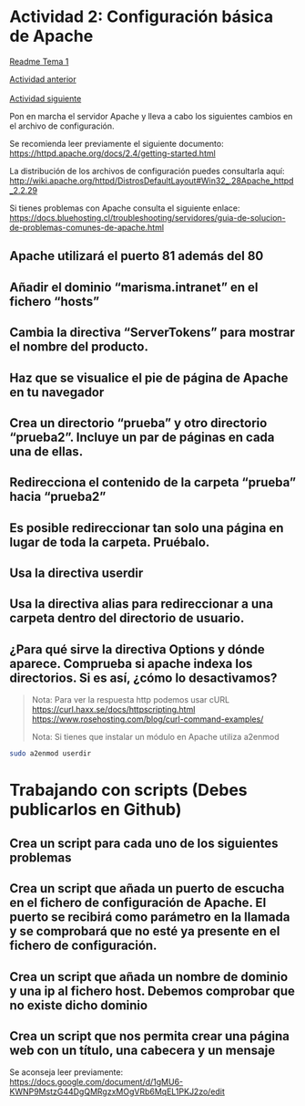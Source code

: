 # Actividad 2: Configuración básica de Apache

[Readme Tema 1](/Tema1/readme.md)

[Actividad anterior](1.1.md)
&emsp;&emsp;&emsp;&emsp;&emsp;&emsp;&emsp;&emsp;&emsp;&emsp;&emsp;&emsp;&emsp;&emsp;&emsp;&emsp;&emsp;&emsp;&emsp;&emsp;&emsp;&emsp;&emsp;&emsp;&emsp;&emsp;&emsp;&emsp;&emsp;&emsp;&emsp;&emsp;&emsp;
[Actividad siguiente](1.3.md)

Pon en marcha el servidor Apache y lleva a cabo los siguientes cambios en el archivo de configuración.

Se recomienda leer previamente el siguiente documento:
https://httpd.apache.org/docs/2.4/getting-started.html

La distribución de los archivos de configuración puedes consultarla aquí:
http://wiki.apache.org/httpd/DistrosDefaultLayout#Win32_.28Apache_httpd_2.2.29

Si tienes problemas con Apache consulta el siguiente enlace:
https://docs.bluehosting.cl/troubleshooting/servidores/guia-de-solucion-de-problemas-comunes-de-apache.html

## Apache utilizará el puerto 81 además del 80
	
## Añadir el dominio “marisma.intranet” en el fichero “hosts”
	
## Cambia la directiva “ServerTokens” para mostrar el nombre del producto.
	
## Haz que se visualice el pie de página de Apache en tu navegador
	
## Crea un directorio “prueba” y otro directorio “prueba2”. Incluye un par de páginas en cada una de ellas.
	
## Redirecciona el contenido de la carpeta “prueba” hacia “prueba2”
	
## Es posible redireccionar tan solo una página en lugar de toda la carpeta. Pruébalo.
	
## Usa la directiva userdir
	
## Usa la directiva alias para redireccionar a una carpeta dentro del directorio de usuario.
	
## ¿Para qué sirve la directiva Options y dónde aparece. Comprueba si apache indexa los directorios. Si es así, ¿cómo lo desactivamos?

> Nota: Para ver la respuesta http podemos usar cURL
> https://curl.haxx.se/docs/httpscripting.html
> https://www.rosehosting.com/blog/curl-command-examples/
>
> Nota: Si tienes que instalar un módulo en Apache utiliza a2enmod

``` bash
sudo a2enmod userdir
```
# Trabajando con scripts  (Debes publicarlos en Github)

## Crea un script para cada uno de los siguientes problemas
## Crea un script que añada un puerto de escucha en el fichero de configuración de Apache. El puerto se recibirá como parámetro en la llamada y se comprobará que no esté ya presente en el fichero de configuración.
## Crea un script que añada un nombre de dominio y una ip al fichero host. Debemos comprobar que no existe dicho dominio
## Crea un script que nos permita crear una página web con un título, una cabecera y un mensaje

Se aconseja leer previamente:
https://docs.google.com/document/d/1gMU6-KWNP9MstzG44DgQMRgzxMOgVRb6MqEL1PKJ2zo/edit


